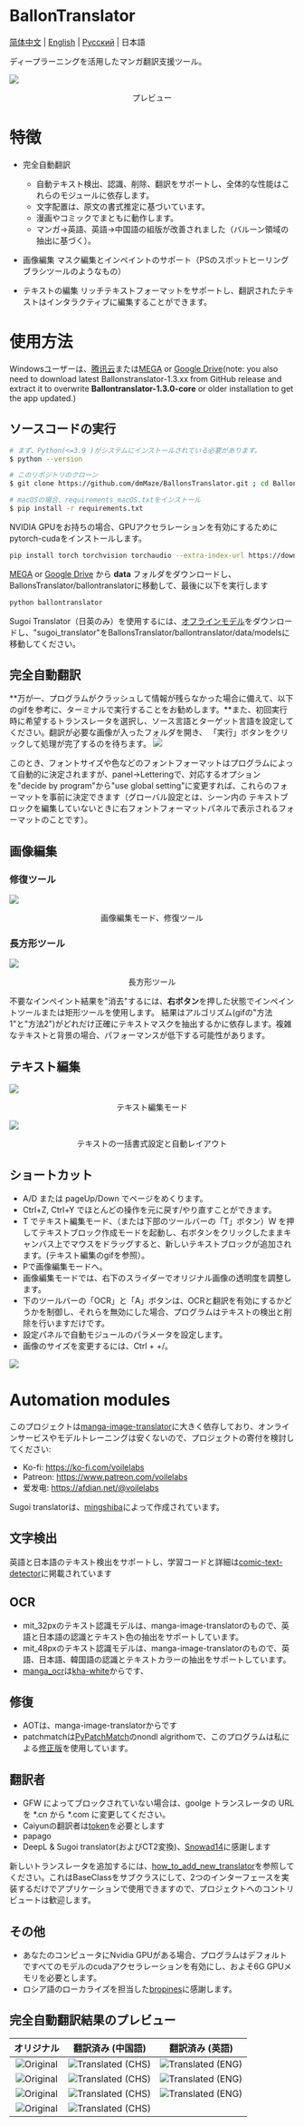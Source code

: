 # BallonTranslator
[简体中文](README.md) | [English](README_RU.md) | [Русский](README_RU.md) | 日本語

ディープラーニングを活用したマンガ翻訳支援ツール。

<img src="doc/src/ui0.jpg" div align=center>

<p align=center>
プレビュー
</p>

# 特徴
* 完全自動翻訳
  - 自動テキスト検出、認識、削除、翻訳をサポートし、全体的な性能はこれらのモジュールに依存します。
  - 文字配置は、原文の書式推定に基づいています。
  - 漫画やコミックでまともに動作します。
  - マンガ->英語、英語->中国語の組版が改善されました（バルーン領域の抽出に基づく）。

* 画像編集
  マスク編集とインペイントのサポート（PSのスポットヒーリングブラシツールのようなもの）

* テキストの編集
  リッチテキストフォーマットをサポートし、翻訳されたテキストはインタラクティブに編集することができます。

# 使用方法

Windowsユーザーは、[腾讯云](https://share.weiyun.com/xoRhz9i4)または[MEGA](https://mega.nz/folder/gmhmACoD#dkVlZ2nphOkU5-2ACb5dKw) or [Google Drive](https://drive.google.com/drive/folders/1uElIYRLNakJj-YS0Kd3r3HE-wzeEvrWd?usp=sharing)(note: you also need to download latest Ballonstranslator-1.3.xx from GitHub release and extract it to overwrite **Ballontranslator-1.3.0-core** or older installation to get the app updated.)

## ソースコードの実行

```bash
# まず、Python(<=3.9 )がシステムにインストールされている必要があります。
$ python --version

# このリポジトリのクローン
$ git clone https://github.com/dmMaze/BallonsTranslator.git ; cd BallonsTranslator

# macOSの場合、requirements_macOS.txtをインストール
$ pip install -r requirements.txt
```

NVIDIA GPUをお持ちの場合、GPUアクセラレーションを有効にするためにpytorch-cudaをインストールします。

```bash
pip install torch torchvision torchaudio --extra-index-url https://download.pytorch.org/whl/cu116
```

[MEGA](https://mega.nz/folder/gmhmACoD#dkVlZ2nphOkU5-2ACb5dKw) or [Google Drive](https://drive.google.com/drive/folders/1uElIYRLNakJj-YS0Kd3r3HE-wzeEvrWd?usp=sharing)  から **data** フォルダをダウンロードし、BallonsTranslator/ballontranslatorに移動して、最後に以下を実行します
```bash
python ballontranslator
```


Sugoi Translator（日英のみ）を使用するには、[オフラインモデル](https://drive.google.com/drive/folders/1KnDlfUM9zbnYFTo6iCbnBaBKabXfnVJm)をダウンロードし、"sugoi_translator"をBallonsTranslator/ballontranslator/data/modelsに移動してください。

## 完全自動翻訳
**万が一、プログラムがクラッシュして情報が残らなかった場合に備えて、以下のgifを参考に、ターミナルで実行することをお勧めします。**また、初回実行時に希望するトランスレータを選択し、ソース言語とターゲット言語を設定してください。翻訳が必要な画像が入ったフォルダを開き、
「実行」ボタンをクリックして処理が完了するのを待ちます。
<img src="doc/src/run.gif">

このとき、フォントサイズや色などのフォントフォーマットはプログラムによって自動的に決定されますが、panel->Letteringで、対応するオプションを"decide by program"から"use global setting"に変更すれば、これらのフォーマットを事前に決定できます（グローバル設定とは、シーン内の
テキストブロックを編集していないときに右フォントフォーマットパネルで表示されるフォーマットのことです）。

## 画像編集

### 修復ツール
<img src="doc/src/imgedit_inpaint.gif">
<p align = "center">
画像編集モード、修復ツール
</p>

### 長方形ツール
<img src="doc/src/rect_tool.gif">
<p align = "center">
長方形ツール
</p>

不要なインペイント結果を"消去"するには、**右ボタン**を押した状態でインペイントツールまたは矩形ツールを使用します。
結果はアルゴリズム(gifの"方法1"と"方法2")がどれだけ正確にテキストマスクを抽出するかに依存します。複雑なテキストと背景の場合、パフォーマンスが低下する可能性があります。

## テキスト編集
<img src="doc/src/textedit.gif">
<p align = "center">
テキスト編集モード
</p>

<img src="doc/src/multisel_autolayout.gif" div align=center>
<p align=center>
テキストの一括書式設定と自動レイアウト
</p>

## ショートカット
* A/D または pageUp/Down でページをめくります。
* Ctrl+Z, Ctrl+Y でほとんどの操作を元に戻す/やり直すことができます。
* T でテキスト編集モード、（または下部のツールバーの「T」ボタン）W を押してテキストブロック作成モードを起動し、右ボタンをクリックしたままキャンバス上でマウスをドラッグすると、新しいテキストブロックが追加されます。(テキスト編集のgifを参照）。
* Pで画像編集モードへ。
* 画像編集モードでは、右下のスライダーでオリジナル画像の透明度を調整します。
* 下のツールバーの「OCR」と「A」ボタンは、OCRと翻訳を有効にするかどうかを制御し、それらを無効にした場合、プログラムはテキストの検出と削除を行いますだけです。
* 設定パネルで自動モジュールのパラメータを設定します。
* 画像のサイズを変更するには、Ctrl + +/。

<img src="doc/src/configpanel.png">


# Automation modules
このプロジェクトは[manga-image-translator](https://github.com/zyddnys/manga-image-translator)に大きく依存しており、オンラインサービスやモデルトレーニングは安くないので、プロジェクトの寄付を検討してください:
- Ko-fi: <https://ko-fi.com/voilelabs>
- Patreon: <https://www.patreon.com/voilelabs>
- 爱发电: <https://afdian.net/@voilelabs>

Sugoi translatorは、[mingshiba](https://www.patreon.com/mingshiba)によって作成されています。

## 文字検出
英語と日本語のテキスト検出をサポートし、学習コードと詳細は[comic-text-detector](https://github.com/dmMaze/comic-text-detector)に掲載されています

## OCR
 * mit_32pxのテキスト認識モデルは、manga-image-translatorのもので、英語と日本語の認識とテキスト色の抽出をサポートしています。
 * mit_48pxのテキスト認識モデルは、manga-image-translatorのもので、英語、日本語、韓国語の認識とテキストカラーの抽出をサポートしています。
 * [manga_ocr](https://github.com/kha-white/manga-ocr)は[kha-white](https://github.com/kha-white)からです、

## 修復
  * AOTは、manga-image-translatorからです
  * patchmatchは[PyPatchMatch](https://github.com/vacancy/PyPatchMatch)のnondl algrithomで、このプログラムは私による[修正版](https://github.com/dmMaze/PyPatchMatchInpaint)を使用しています。


## 翻訳者

 * GFW によってブロックされていない場合は、goolge トランスレータの URL を *.cn から *.com に変更してください。
 * Caiyunの翻訳者は[token](https://dashboard.caiyunapp.com/)を必要とします
 * papago
 * DeepL & Sugoi translator(およびCT2変換)、[Snowad14](https://github.com/Snowad14)に感謝します

 新しいトランスレータを追加するには、[how_to_add_new_translator](doc/how_to_add_new_translator.md)を参照してください。これはBaseClassをサブクラスにして、2つのインターフェースを実装するだけでアプリケーションで使用できますので、プロジェクトへのコントリビュートは歓迎します。


## その他
* あなたのコンピュータにNvidia GPUがある場合、プログラムはデフォルトですべてのモデルのcudaアクセラレーションを有効にし、およそ6G GPUメモリを必要とします。
* ロシア語のローカライズを担当した[bropines](https://github.com/bropines)に感謝します。

## 完全自動翻訳結果のプレビュー
|            オリジナル            |         翻訳済み (中国語)         |         翻訳済み (英語)         |
| :-----------------------------------------------------------------------------------------: | :-----------------------------------------------------------------------------------------: | :-----------------------------------------------------------------------------------------: |
|![Original](ballontranslator/data/testpacks/manga/original2.jpg 'https://twitter.com/mmd_96yuki/status/1320122899005460481')| ![Translated (CHS)](doc/src/result2.png) | ![Translated (ENG)](doc/src/original2_eng.png) |
|![Original](ballontranslator/data/testpacks/manga/original3.jpg 'https://twitter.com/_taroshin_/status/1231099378779082754')| ![Translated (CHS)](doc/src/original3.png) | ![Translated (ENG)](doc/src/original3_eng.png) |
| ![Original](ballontranslator/data//testpacks/manga/AisazuNihaIrarenai-003.jpg) | ![Translated (CHS)](doc/src/AisazuNihaIrarenai-003.png) | ![Translated (ENG)](doc/src/AisazuNihaIrarenai-003_eng.png) |
|           ![Original](ballontranslator/data//testpacks/comics/006049.jpg)           | ![Translated (CHS)](doc/src/006049.png) | |